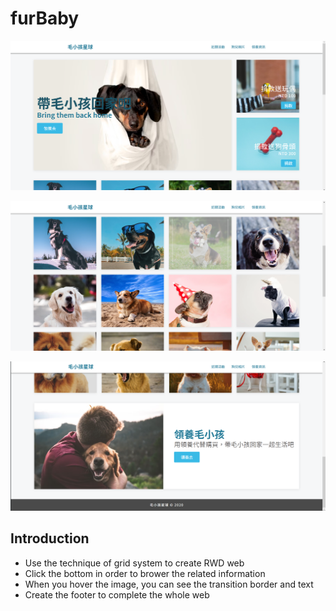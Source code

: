 # furBaby

![image](https://github.com/BlueSky0203/furBaby/blob/main/image/puppy1.png)

![image](https://github.com/BlueSky0203/furBaby/blob/main/image/puppy2.png)

![image](https://github.com/BlueSky0203/furBaby/blob/main/image/puppy3.png)

## Introduction
- Use the technique of grid system to create RWD web
- Click the bottom in order to brower the related information
- When you hover the image, you can see the transition border and text
- Create the footer to complete the whole web